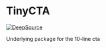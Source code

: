 # TinyCTA

[![DeepSource](https://deepsource.io/gh/tschm/TinyCTA.svg/?label=active+issues&show_trend=true&token=ZC0ssHYvIZKKygElRTGFTpFW)](https://deepsource.io/gh/tschm/TinyCTA/?ref=repository-badge)

Underlying package for the 10-line cta
